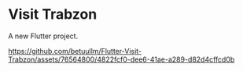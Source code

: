 # Visit Trabzon 

A new Flutter project.



https://github.com/betuullm/Flutter-Visit-Trabzon/assets/76564800/4822fcf0-dee6-41ae-a289-d82d4cffcd0b
